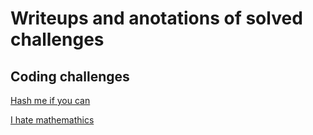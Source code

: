 # Writeups and anotations of solved challenges 

## Coding challenges
[Hash me if you can](https://github.com/ulissesj/CTFs/blob/main/ringzer0/hash_me_please.md)

[I hate mathemathics](https://github.com/ulissesj/CTFs/blob/main/ringzer0/I_hate_mathematics.md)
